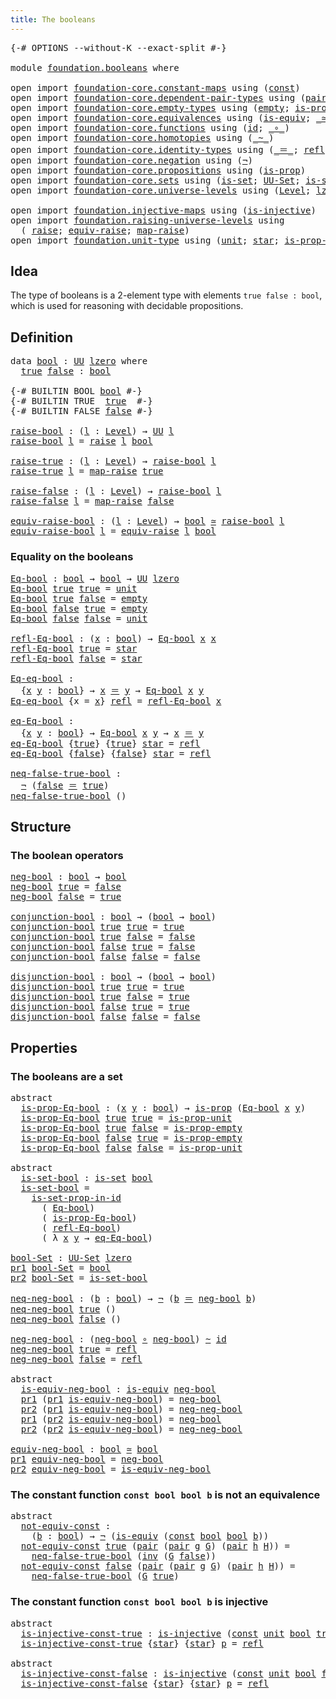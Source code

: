 ```yaml
---
title: The booleans
---
```


<pre class="Agda"><a id="38" class="Symbol">{-#</a> <a id="42" class="Keyword">OPTIONS</a> <a id="50" class="Pragma">--without-K</a> <a id="62" class="Pragma">--exact-split</a> <a id="76" class="Symbol">#-}</a>

<a id="81" class="Keyword">module</a> <a id="88" href="foundation.booleans.html" class="Module">foundation.booleans</a> <a id="108" class="Keyword">where</a>

<a id="115" class="Keyword">open</a> <a id="120" class="Keyword">import</a> <a id="127" href="foundation-core.constant-maps.html" class="Module">foundation-core.constant-maps</a> <a id="157" class="Keyword">using</a> <a id="163" class="Symbol">(</a><a id="164" href="foundation-core.constant-maps.html#216" class="Function">const</a><a id="169" class="Symbol">)</a>
<a id="171" class="Keyword">open</a> <a id="176" class="Keyword">import</a> <a id="183" href="foundation-core.dependent-pair-types.html" class="Module">foundation-core.dependent-pair-types</a> <a id="220" class="Keyword">using</a> <a id="226" class="Symbol">(</a><a id="227" href="foundation-core.dependent-pair-types.html#588" class="InductiveConstructor">pair</a><a id="231" class="Symbol">;</a> <a id="233" href="foundation-core.dependent-pair-types.html#605" class="Field">pr1</a><a id="236" class="Symbol">;</a> <a id="238" href="foundation-core.dependent-pair-types.html#617" class="Field">pr2</a><a id="241" class="Symbol">)</a>
<a id="243" class="Keyword">open</a> <a id="248" class="Keyword">import</a> <a id="255" href="foundation-core.empty-types.html" class="Module">foundation-core.empty-types</a> <a id="283" class="Keyword">using</a> <a id="289" class="Symbol">(</a><a id="290" href="foundation-core.empty-types.html#1057" class="Datatype">empty</a><a id="295" class="Symbol">;</a> <a id="297" href="foundation-core.empty-types.html#2377" class="Function">is-prop-empty</a><a id="310" class="Symbol">)</a>
<a id="312" class="Keyword">open</a> <a id="317" class="Keyword">import</a> <a id="324" href="foundation-core.equivalences.html" class="Module">foundation-core.equivalences</a> <a id="353" class="Keyword">using</a> <a id="359" class="Symbol">(</a><a id="360" href="foundation-core.equivalences.html#1556" class="Function">is-equiv</a><a id="368" class="Symbol">;</a> <a id="370" href="foundation-core.equivalences.html#1621" class="Function Operator">_≃_</a><a id="373" class="Symbol">)</a>
<a id="375" class="Keyword">open</a> <a id="380" class="Keyword">import</a> <a id="387" href="foundation-core.functions.html" class="Module">foundation-core.functions</a> <a id="413" class="Keyword">using</a> <a id="419" class="Symbol">(</a><a id="420" href="foundation-core.functions.html#322" class="Function">id</a><a id="422" class="Symbol">;</a> <a id="424" href="foundation-core.functions.html#420" class="Function Operator">_∘_</a><a id="427" class="Symbol">)</a>
<a id="429" class="Keyword">open</a> <a id="434" class="Keyword">import</a> <a id="441" href="foundation-core.homotopies.html" class="Module">foundation-core.homotopies</a> <a id="468" class="Keyword">using</a> <a id="474" class="Symbol">(</a><a id="475" href="foundation-core.homotopies.html#627" class="Function Operator">_~_</a><a id="478" class="Symbol">)</a>
<a id="480" class="Keyword">open</a> <a id="485" class="Keyword">import</a> <a id="492" href="foundation-core.identity-types.html" class="Module">foundation-core.identity-types</a> <a id="523" class="Keyword">using</a> <a id="529" class="Symbol">(</a><a id="530" href="foundation-core.identity-types.html#1865" class="Function Operator">_＝_</a><a id="533" class="Symbol">;</a> <a id="535" href="foundation-core.identity-types.html#1820" class="InductiveConstructor">refl</a><a id="539" class="Symbol">;</a> <a id="541" href="foundation-core.identity-types.html#2729" class="Function">inv</a><a id="544" class="Symbol">)</a>
<a id="546" class="Keyword">open</a> <a id="551" class="Keyword">import</a> <a id="558" href="foundation-core.negation.html" class="Module">foundation-core.negation</a> <a id="583" class="Keyword">using</a> <a id="589" class="Symbol">(</a><a id="590" href="foundation-core.negation.html#465" class="Function">¬</a><a id="591" class="Symbol">)</a>
<a id="593" class="Keyword">open</a> <a id="598" class="Keyword">import</a> <a id="605" href="foundation-core.propositions.html" class="Module">foundation-core.propositions</a> <a id="634" class="Keyword">using</a> <a id="640" class="Symbol">(</a><a id="641" href="foundation-core.propositions.html#1309" class="Function">is-prop</a><a id="648" class="Symbol">)</a>
<a id="650" class="Keyword">open</a> <a id="655" class="Keyword">import</a> <a id="662" href="foundation-core.sets.html" class="Module">foundation-core.sets</a> <a id="683" class="Keyword">using</a> <a id="689" class="Symbol">(</a><a id="690" href="foundation-core.sets.html#1113" class="Function">is-set</a><a id="696" class="Symbol">;</a> <a id="698" href="foundation-core.sets.html#1190" class="Function">UU-Set</a><a id="704" class="Symbol">;</a> <a id="706" href="foundation-core.sets.html#2789" class="Function">is-set-prop-in-id</a><a id="723" class="Symbol">)</a>
<a id="725" class="Keyword">open</a> <a id="730" class="Keyword">import</a> <a id="737" href="foundation-core.universe-levels.html" class="Module">foundation-core.universe-levels</a> <a id="769" class="Keyword">using</a> <a id="775" class="Symbol">(</a><a id="776" href="Agda.Primitive.html#597" class="Postulate">Level</a><a id="781" class="Symbol">;</a> <a id="783" href="Agda.Primitive.html#764" class="Primitive">lzero</a><a id="788" class="Symbol">;</a> <a id="790" href="foundation-core.universe-levels.html#235" class="Primitive">UU</a><a id="792" class="Symbol">)</a>

<a id="795" class="Keyword">open</a> <a id="800" class="Keyword">import</a> <a id="807" href="foundation.injective-maps.html" class="Module">foundation.injective-maps</a> <a id="833" class="Keyword">using</a> <a id="839" class="Symbol">(</a><a id="840" href="foundation.injective-maps.html#1309" class="Function">is-injective</a><a id="852" class="Symbol">)</a>
<a id="854" class="Keyword">open</a> <a id="859" class="Keyword">import</a> <a id="866" href="foundation.raising-universe-levels.html" class="Module">foundation.raising-universe-levels</a> <a id="901" class="Keyword">using</a>
  <a id="909" class="Symbol">(</a> <a id="911" href="foundation.raising-universe-levels.html#973" class="Datatype">raise</a><a id="916" class="Symbol">;</a> <a id="918" href="foundation.raising-universe-levels.html#1550" class="Function">equiv-raise</a><a id="929" class="Symbol">;</a> <a id="931" href="foundation.raising-universe-levels.html#1038" class="InductiveConstructor">map-raise</a><a id="940" class="Symbol">)</a>
<a id="942" class="Keyword">open</a> <a id="947" class="Keyword">import</a> <a id="954" href="foundation.unit-type.html" class="Module">foundation.unit-type</a> <a id="975" class="Keyword">using</a> <a id="981" class="Symbol">(</a><a id="982" href="foundation.unit-type.html#1084" class="Datatype">unit</a><a id="986" class="Symbol">;</a> <a id="988" href="foundation.unit-type.html#1108" class="InductiveConstructor">star</a><a id="992" class="Symbol">;</a> <a id="994" href="foundation.unit-type.html#2898" class="Function">is-prop-unit</a><a id="1006" class="Symbol">)</a>
</pre>
## Idea

The type of booleans is a 2-element type with elements `true false : bool`, which is used for reasoning with decidable propositions.

## Definition

<pre class="Agda"><a id="1179" class="Keyword">data</a> <a id="bool"></a><a id="1184" href="foundation.booleans.html#1184" class="Datatype">bool</a> <a id="1189" class="Symbol">:</a> <a id="1191" href="foundation-core.universe-levels.html#235" class="Primitive">UU</a> <a id="1194" href="Agda.Primitive.html#764" class="Primitive">lzero</a> <a id="1200" class="Keyword">where</a>
  <a id="bool.true"></a><a id="1208" href="foundation.booleans.html#1208" class="InductiveConstructor">true</a> <a id="bool.false"></a><a id="1213" href="foundation.booleans.html#1213" class="InductiveConstructor">false</a> <a id="1219" class="Symbol">:</a> <a id="1221" href="foundation.booleans.html#1184" class="Datatype">bool</a>

<a id="1227" class="Symbol">{-#</a> <a id="1231" class="Keyword">BUILTIN</a> <a id="1239" class="Keyword">BOOL</a> <a id="1244" href="foundation.booleans.html#1184" class="Datatype">bool</a> <a id="1249" class="Symbol">#-}</a>
<a id="1253" class="Symbol">{-#</a> <a id="1257" class="Keyword">BUILTIN</a> <a id="1265" class="Keyword">TRUE</a>  <a id="1271" href="foundation.booleans.html#1208" class="InductiveConstructor">true</a>  <a id="1277" class="Symbol">#-}</a>
<a id="1281" class="Symbol">{-#</a> <a id="1285" class="Keyword">BUILTIN</a> <a id="1293" class="Keyword">FALSE</a> <a id="1299" href="foundation.booleans.html#1213" class="InductiveConstructor">false</a> <a id="1305" class="Symbol">#-}</a>

<a id="raise-bool"></a><a id="1310" href="foundation.booleans.html#1310" class="Function">raise-bool</a> <a id="1321" class="Symbol">:</a> <a id="1323" class="Symbol">(</a><a id="1324" href="foundation.booleans.html#1324" class="Bound">l</a> <a id="1326" class="Symbol">:</a> <a id="1328" href="Agda.Primitive.html#597" class="Postulate">Level</a><a id="1333" class="Symbol">)</a> <a id="1335" class="Symbol">→</a> <a id="1337" href="foundation-core.universe-levels.html#235" class="Primitive">UU</a> <a id="1340" href="foundation.booleans.html#1324" class="Bound">l</a>
<a id="1342" href="foundation.booleans.html#1310" class="Function">raise-bool</a> <a id="1353" href="foundation.booleans.html#1353" class="Bound">l</a> <a id="1355" class="Symbol">=</a> <a id="1357" href="foundation.raising-universe-levels.html#973" class="Datatype">raise</a> <a id="1363" href="foundation.booleans.html#1353" class="Bound">l</a> <a id="1365" href="foundation.booleans.html#1184" class="Datatype">bool</a>

<a id="raise-true"></a><a id="1371" href="foundation.booleans.html#1371" class="Function">raise-true</a> <a id="1382" class="Symbol">:</a> <a id="1384" class="Symbol">(</a><a id="1385" href="foundation.booleans.html#1385" class="Bound">l</a> <a id="1387" class="Symbol">:</a> <a id="1389" href="Agda.Primitive.html#597" class="Postulate">Level</a><a id="1394" class="Symbol">)</a> <a id="1396" class="Symbol">→</a> <a id="1398" href="foundation.booleans.html#1310" class="Function">raise-bool</a> <a id="1409" href="foundation.booleans.html#1385" class="Bound">l</a>
<a id="1411" href="foundation.booleans.html#1371" class="Function">raise-true</a> <a id="1422" href="foundation.booleans.html#1422" class="Bound">l</a> <a id="1424" class="Symbol">=</a> <a id="1426" href="foundation.raising-universe-levels.html#1038" class="InductiveConstructor">map-raise</a> <a id="1436" href="foundation.booleans.html#1208" class="InductiveConstructor">true</a>

<a id="raise-false"></a><a id="1442" href="foundation.booleans.html#1442" class="Function">raise-false</a> <a id="1454" class="Symbol">:</a> <a id="1456" class="Symbol">(</a><a id="1457" href="foundation.booleans.html#1457" class="Bound">l</a> <a id="1459" class="Symbol">:</a> <a id="1461" href="Agda.Primitive.html#597" class="Postulate">Level</a><a id="1466" class="Symbol">)</a> <a id="1468" class="Symbol">→</a> <a id="1470" href="foundation.booleans.html#1310" class="Function">raise-bool</a> <a id="1481" href="foundation.booleans.html#1457" class="Bound">l</a>
<a id="1483" href="foundation.booleans.html#1442" class="Function">raise-false</a> <a id="1495" href="foundation.booleans.html#1495" class="Bound">l</a> <a id="1497" class="Symbol">=</a> <a id="1499" href="foundation.raising-universe-levels.html#1038" class="InductiveConstructor">map-raise</a> <a id="1509" href="foundation.booleans.html#1213" class="InductiveConstructor">false</a>

<a id="equiv-raise-bool"></a><a id="1516" href="foundation.booleans.html#1516" class="Function">equiv-raise-bool</a> <a id="1533" class="Symbol">:</a> <a id="1535" class="Symbol">(</a><a id="1536" href="foundation.booleans.html#1536" class="Bound">l</a> <a id="1538" class="Symbol">:</a> <a id="1540" href="Agda.Primitive.html#597" class="Postulate">Level</a><a id="1545" class="Symbol">)</a> <a id="1547" class="Symbol">→</a> <a id="1549" href="foundation.booleans.html#1184" class="Datatype">bool</a> <a id="1554" href="foundation-core.equivalences.html#1621" class="Function Operator">≃</a> <a id="1556" href="foundation.booleans.html#1310" class="Function">raise-bool</a> <a id="1567" href="foundation.booleans.html#1536" class="Bound">l</a>
<a id="1569" href="foundation.booleans.html#1516" class="Function">equiv-raise-bool</a> <a id="1586" href="foundation.booleans.html#1586" class="Bound">l</a> <a id="1588" class="Symbol">=</a> <a id="1590" href="foundation.raising-universe-levels.html#1550" class="Function">equiv-raise</a> <a id="1602" href="foundation.booleans.html#1586" class="Bound">l</a> <a id="1604" href="foundation.booleans.html#1184" class="Datatype">bool</a>
</pre>
### Equality on the booleans

<pre class="Agda"><a id="Eq-bool"></a><a id="1652" href="foundation.booleans.html#1652" class="Function">Eq-bool</a> <a id="1660" class="Symbol">:</a> <a id="1662" href="foundation.booleans.html#1184" class="Datatype">bool</a> <a id="1667" class="Symbol">→</a> <a id="1669" href="foundation.booleans.html#1184" class="Datatype">bool</a> <a id="1674" class="Symbol">→</a> <a id="1676" href="foundation-core.universe-levels.html#235" class="Primitive">UU</a> <a id="1679" href="Agda.Primitive.html#764" class="Primitive">lzero</a>
<a id="1685" href="foundation.booleans.html#1652" class="Function">Eq-bool</a> <a id="1693" href="foundation.booleans.html#1208" class="InductiveConstructor">true</a> <a id="1698" href="foundation.booleans.html#1208" class="InductiveConstructor">true</a> <a id="1703" class="Symbol">=</a> <a id="1705" href="foundation.unit-type.html#1084" class="Datatype">unit</a>
<a id="1710" href="foundation.booleans.html#1652" class="Function">Eq-bool</a> <a id="1718" href="foundation.booleans.html#1208" class="InductiveConstructor">true</a> <a id="1723" href="foundation.booleans.html#1213" class="InductiveConstructor">false</a> <a id="1729" class="Symbol">=</a> <a id="1731" href="foundation-core.empty-types.html#1057" class="Datatype">empty</a>
<a id="1737" href="foundation.booleans.html#1652" class="Function">Eq-bool</a> <a id="1745" href="foundation.booleans.html#1213" class="InductiveConstructor">false</a> <a id="1751" href="foundation.booleans.html#1208" class="InductiveConstructor">true</a> <a id="1756" class="Symbol">=</a> <a id="1758" href="foundation-core.empty-types.html#1057" class="Datatype">empty</a>
<a id="1764" href="foundation.booleans.html#1652" class="Function">Eq-bool</a> <a id="1772" href="foundation.booleans.html#1213" class="InductiveConstructor">false</a> <a id="1778" href="foundation.booleans.html#1213" class="InductiveConstructor">false</a> <a id="1784" class="Symbol">=</a> <a id="1786" href="foundation.unit-type.html#1084" class="Datatype">unit</a>

<a id="refl-Eq-bool"></a><a id="1792" href="foundation.booleans.html#1792" class="Function">refl-Eq-bool</a> <a id="1805" class="Symbol">:</a> <a id="1807" class="Symbol">(</a><a id="1808" href="foundation.booleans.html#1808" class="Bound">x</a> <a id="1810" class="Symbol">:</a> <a id="1812" href="foundation.booleans.html#1184" class="Datatype">bool</a><a id="1816" class="Symbol">)</a> <a id="1818" class="Symbol">→</a> <a id="1820" href="foundation.booleans.html#1652" class="Function">Eq-bool</a> <a id="1828" href="foundation.booleans.html#1808" class="Bound">x</a> <a id="1830" href="foundation.booleans.html#1808" class="Bound">x</a>
<a id="1832" href="foundation.booleans.html#1792" class="Function">refl-Eq-bool</a> <a id="1845" href="foundation.booleans.html#1208" class="InductiveConstructor">true</a> <a id="1850" class="Symbol">=</a> <a id="1852" href="foundation.unit-type.html#1108" class="InductiveConstructor">star</a>
<a id="1857" href="foundation.booleans.html#1792" class="Function">refl-Eq-bool</a> <a id="1870" href="foundation.booleans.html#1213" class="InductiveConstructor">false</a> <a id="1876" class="Symbol">=</a> <a id="1878" href="foundation.unit-type.html#1108" class="InductiveConstructor">star</a>

<a id="Eq-eq-bool"></a><a id="1884" href="foundation.booleans.html#1884" class="Function">Eq-eq-bool</a> <a id="1895" class="Symbol">:</a>
  <a id="1899" class="Symbol">{</a><a id="1900" href="foundation.booleans.html#1900" class="Bound">x</a> <a id="1902" href="foundation.booleans.html#1902" class="Bound">y</a> <a id="1904" class="Symbol">:</a> <a id="1906" href="foundation.booleans.html#1184" class="Datatype">bool</a><a id="1910" class="Symbol">}</a> <a id="1912" class="Symbol">→</a> <a id="1914" href="foundation.booleans.html#1900" class="Bound">x</a> <a id="1916" href="foundation-core.identity-types.html#1865" class="Function Operator">＝</a> <a id="1918" href="foundation.booleans.html#1902" class="Bound">y</a> <a id="1920" class="Symbol">→</a> <a id="1922" href="foundation.booleans.html#1652" class="Function">Eq-bool</a> <a id="1930" href="foundation.booleans.html#1900" class="Bound">x</a> <a id="1932" href="foundation.booleans.html#1902" class="Bound">y</a>
<a id="1934" href="foundation.booleans.html#1884" class="Function">Eq-eq-bool</a> <a id="1945" class="Symbol">{</a><a id="1946" class="Argument">x</a> <a id="1948" class="Symbol">=</a> <a id="1950" href="foundation.booleans.html#1950" class="Bound">x</a><a id="1951" class="Symbol">}</a> <a id="1953" href="foundation-core.identity-types.html#1820" class="InductiveConstructor">refl</a> <a id="1958" class="Symbol">=</a> <a id="1960" href="foundation.booleans.html#1792" class="Function">refl-Eq-bool</a> <a id="1973" href="foundation.booleans.html#1950" class="Bound">x</a>

<a id="eq-Eq-bool"></a><a id="1976" href="foundation.booleans.html#1976" class="Function">eq-Eq-bool</a> <a id="1987" class="Symbol">:</a>
  <a id="1991" class="Symbol">{</a><a id="1992" href="foundation.booleans.html#1992" class="Bound">x</a> <a id="1994" href="foundation.booleans.html#1994" class="Bound">y</a> <a id="1996" class="Symbol">:</a> <a id="1998" href="foundation.booleans.html#1184" class="Datatype">bool</a><a id="2002" class="Symbol">}</a> <a id="2004" class="Symbol">→</a> <a id="2006" href="foundation.booleans.html#1652" class="Function">Eq-bool</a> <a id="2014" href="foundation.booleans.html#1992" class="Bound">x</a> <a id="2016" href="foundation.booleans.html#1994" class="Bound">y</a> <a id="2018" class="Symbol">→</a> <a id="2020" href="foundation.booleans.html#1992" class="Bound">x</a> <a id="2022" href="foundation-core.identity-types.html#1865" class="Function Operator">＝</a> <a id="2024" href="foundation.booleans.html#1994" class="Bound">y</a>
<a id="2026" href="foundation.booleans.html#1976" class="Function">eq-Eq-bool</a> <a id="2037" class="Symbol">{</a><a id="2038" href="foundation.booleans.html#1208" class="InductiveConstructor">true</a><a id="2042" class="Symbol">}</a> <a id="2044" class="Symbol">{</a><a id="2045" href="foundation.booleans.html#1208" class="InductiveConstructor">true</a><a id="2049" class="Symbol">}</a> <a id="2051" href="foundation.unit-type.html#1108" class="InductiveConstructor">star</a> <a id="2056" class="Symbol">=</a> <a id="2058" href="foundation-core.identity-types.html#1820" class="InductiveConstructor">refl</a>
<a id="2063" href="foundation.booleans.html#1976" class="Function">eq-Eq-bool</a> <a id="2074" class="Symbol">{</a><a id="2075" href="foundation.booleans.html#1213" class="InductiveConstructor">false</a><a id="2080" class="Symbol">}</a> <a id="2082" class="Symbol">{</a><a id="2083" href="foundation.booleans.html#1213" class="InductiveConstructor">false</a><a id="2088" class="Symbol">}</a> <a id="2090" href="foundation.unit-type.html#1108" class="InductiveConstructor">star</a> <a id="2095" class="Symbol">=</a> <a id="2097" href="foundation-core.identity-types.html#1820" class="InductiveConstructor">refl</a>

<a id="neq-false-true-bool"></a><a id="2103" href="foundation.booleans.html#2103" class="Function">neq-false-true-bool</a> <a id="2123" class="Symbol">:</a>
  <a id="2127" href="foundation-core.negation.html#465" class="Function">¬</a> <a id="2129" class="Symbol">(</a><a id="2130" href="foundation.booleans.html#1213" class="InductiveConstructor">false</a> <a id="2136" href="foundation-core.identity-types.html#1865" class="Function Operator">＝</a> <a id="2138" href="foundation.booleans.html#1208" class="InductiveConstructor">true</a><a id="2142" class="Symbol">)</a>
<a id="2144" href="foundation.booleans.html#2103" class="Function">neq-false-true-bool</a> <a id="2164" class="Symbol">()</a>
</pre>
## Structure

### The boolean operators

<pre class="Agda"><a id="neg-bool"></a><a id="2221" href="foundation.booleans.html#2221" class="Function">neg-bool</a> <a id="2230" class="Symbol">:</a> <a id="2232" href="foundation.booleans.html#1184" class="Datatype">bool</a> <a id="2237" class="Symbol">→</a> <a id="2239" href="foundation.booleans.html#1184" class="Datatype">bool</a>
<a id="2244" href="foundation.booleans.html#2221" class="Function">neg-bool</a> <a id="2253" href="foundation.booleans.html#1208" class="InductiveConstructor">true</a> <a id="2258" class="Symbol">=</a> <a id="2260" href="foundation.booleans.html#1213" class="InductiveConstructor">false</a>
<a id="2266" href="foundation.booleans.html#2221" class="Function">neg-bool</a> <a id="2275" href="foundation.booleans.html#1213" class="InductiveConstructor">false</a> <a id="2281" class="Symbol">=</a> <a id="2283" href="foundation.booleans.html#1208" class="InductiveConstructor">true</a>

<a id="conjunction-bool"></a><a id="2289" href="foundation.booleans.html#2289" class="Function">conjunction-bool</a> <a id="2306" class="Symbol">:</a> <a id="2308" href="foundation.booleans.html#1184" class="Datatype">bool</a> <a id="2313" class="Symbol">→</a> <a id="2315" class="Symbol">(</a><a id="2316" href="foundation.booleans.html#1184" class="Datatype">bool</a> <a id="2321" class="Symbol">→</a> <a id="2323" href="foundation.booleans.html#1184" class="Datatype">bool</a><a id="2327" class="Symbol">)</a>
<a id="2329" href="foundation.booleans.html#2289" class="Function">conjunction-bool</a> <a id="2346" href="foundation.booleans.html#1208" class="InductiveConstructor">true</a> <a id="2351" href="foundation.booleans.html#1208" class="InductiveConstructor">true</a> <a id="2356" class="Symbol">=</a> <a id="2358" href="foundation.booleans.html#1208" class="InductiveConstructor">true</a>
<a id="2363" href="foundation.booleans.html#2289" class="Function">conjunction-bool</a> <a id="2380" href="foundation.booleans.html#1208" class="InductiveConstructor">true</a> <a id="2385" href="foundation.booleans.html#1213" class="InductiveConstructor">false</a> <a id="2391" class="Symbol">=</a> <a id="2393" href="foundation.booleans.html#1213" class="InductiveConstructor">false</a>
<a id="2399" href="foundation.booleans.html#2289" class="Function">conjunction-bool</a> <a id="2416" href="foundation.booleans.html#1213" class="InductiveConstructor">false</a> <a id="2422" href="foundation.booleans.html#1208" class="InductiveConstructor">true</a> <a id="2427" class="Symbol">=</a> <a id="2429" href="foundation.booleans.html#1213" class="InductiveConstructor">false</a>
<a id="2435" href="foundation.booleans.html#2289" class="Function">conjunction-bool</a> <a id="2452" href="foundation.booleans.html#1213" class="InductiveConstructor">false</a> <a id="2458" href="foundation.booleans.html#1213" class="InductiveConstructor">false</a> <a id="2464" class="Symbol">=</a> <a id="2466" href="foundation.booleans.html#1213" class="InductiveConstructor">false</a>

<a id="disjunction-bool"></a><a id="2473" href="foundation.booleans.html#2473" class="Function">disjunction-bool</a> <a id="2490" class="Symbol">:</a> <a id="2492" href="foundation.booleans.html#1184" class="Datatype">bool</a> <a id="2497" class="Symbol">→</a> <a id="2499" class="Symbol">(</a><a id="2500" href="foundation.booleans.html#1184" class="Datatype">bool</a> <a id="2505" class="Symbol">→</a> <a id="2507" href="foundation.booleans.html#1184" class="Datatype">bool</a><a id="2511" class="Symbol">)</a>
<a id="2513" href="foundation.booleans.html#2473" class="Function">disjunction-bool</a> <a id="2530" href="foundation.booleans.html#1208" class="InductiveConstructor">true</a> <a id="2535" href="foundation.booleans.html#1208" class="InductiveConstructor">true</a> <a id="2540" class="Symbol">=</a> <a id="2542" href="foundation.booleans.html#1208" class="InductiveConstructor">true</a>
<a id="2547" href="foundation.booleans.html#2473" class="Function">disjunction-bool</a> <a id="2564" href="foundation.booleans.html#1208" class="InductiveConstructor">true</a> <a id="2569" href="foundation.booleans.html#1213" class="InductiveConstructor">false</a> <a id="2575" class="Symbol">=</a> <a id="2577" href="foundation.booleans.html#1208" class="InductiveConstructor">true</a>
<a id="2582" href="foundation.booleans.html#2473" class="Function">disjunction-bool</a> <a id="2599" href="foundation.booleans.html#1213" class="InductiveConstructor">false</a> <a id="2605" href="foundation.booleans.html#1208" class="InductiveConstructor">true</a> <a id="2610" class="Symbol">=</a> <a id="2612" href="foundation.booleans.html#1208" class="InductiveConstructor">true</a>
<a id="2617" href="foundation.booleans.html#2473" class="Function">disjunction-bool</a> <a id="2634" href="foundation.booleans.html#1213" class="InductiveConstructor">false</a> <a id="2640" href="foundation.booleans.html#1213" class="InductiveConstructor">false</a> <a id="2646" class="Symbol">=</a> <a id="2648" href="foundation.booleans.html#1213" class="InductiveConstructor">false</a>
</pre>
## Properties

### The booleans are a set

<pre class="Agda"><a id="2710" class="Keyword">abstract</a>
  <a id="is-prop-Eq-bool"></a><a id="2721" href="foundation.booleans.html#2721" class="Function">is-prop-Eq-bool</a> <a id="2737" class="Symbol">:</a> <a id="2739" class="Symbol">(</a><a id="2740" href="foundation.booleans.html#2740" class="Bound">x</a> <a id="2742" href="foundation.booleans.html#2742" class="Bound">y</a> <a id="2744" class="Symbol">:</a> <a id="2746" href="foundation.booleans.html#1184" class="Datatype">bool</a><a id="2750" class="Symbol">)</a> <a id="2752" class="Symbol">→</a> <a id="2754" href="foundation-core.propositions.html#1309" class="Function">is-prop</a> <a id="2762" class="Symbol">(</a><a id="2763" href="foundation.booleans.html#1652" class="Function">Eq-bool</a> <a id="2771" href="foundation.booleans.html#2740" class="Bound">x</a> <a id="2773" href="foundation.booleans.html#2742" class="Bound">y</a><a id="2774" class="Symbol">)</a>
  <a id="2778" href="foundation.booleans.html#2721" class="Function">is-prop-Eq-bool</a> <a id="2794" href="foundation.booleans.html#1208" class="InductiveConstructor">true</a> <a id="2799" href="foundation.booleans.html#1208" class="InductiveConstructor">true</a> <a id="2804" class="Symbol">=</a> <a id="2806" href="foundation.unit-type.html#2898" class="Function">is-prop-unit</a>
  <a id="2821" href="foundation.booleans.html#2721" class="Function">is-prop-Eq-bool</a> <a id="2837" href="foundation.booleans.html#1208" class="InductiveConstructor">true</a> <a id="2842" href="foundation.booleans.html#1213" class="InductiveConstructor">false</a> <a id="2848" class="Symbol">=</a> <a id="2850" href="foundation-core.empty-types.html#2377" class="Function">is-prop-empty</a>
  <a id="2866" href="foundation.booleans.html#2721" class="Function">is-prop-Eq-bool</a> <a id="2882" href="foundation.booleans.html#1213" class="InductiveConstructor">false</a> <a id="2888" href="foundation.booleans.html#1208" class="InductiveConstructor">true</a> <a id="2893" class="Symbol">=</a> <a id="2895" href="foundation-core.empty-types.html#2377" class="Function">is-prop-empty</a>
  <a id="2911" href="foundation.booleans.html#2721" class="Function">is-prop-Eq-bool</a> <a id="2927" href="foundation.booleans.html#1213" class="InductiveConstructor">false</a> <a id="2933" href="foundation.booleans.html#1213" class="InductiveConstructor">false</a> <a id="2939" class="Symbol">=</a> <a id="2941" href="foundation.unit-type.html#2898" class="Function">is-prop-unit</a>

<a id="2955" class="Keyword">abstract</a>
  <a id="is-set-bool"></a><a id="2966" href="foundation.booleans.html#2966" class="Function">is-set-bool</a> <a id="2978" class="Symbol">:</a> <a id="2980" href="foundation-core.sets.html#1113" class="Function">is-set</a> <a id="2987" href="foundation.booleans.html#1184" class="Datatype">bool</a>
  <a id="2994" href="foundation.booleans.html#2966" class="Function">is-set-bool</a> <a id="3006" class="Symbol">=</a>
    <a id="3012" href="foundation-core.sets.html#2789" class="Function">is-set-prop-in-id</a>
      <a id="3036" class="Symbol">(</a> <a id="3038" href="foundation.booleans.html#1652" class="Function">Eq-bool</a><a id="3045" class="Symbol">)</a>
      <a id="3053" class="Symbol">(</a> <a id="3055" href="foundation.booleans.html#2721" class="Function">is-prop-Eq-bool</a><a id="3070" class="Symbol">)</a>
      <a id="3078" class="Symbol">(</a> <a id="3080" href="foundation.booleans.html#1792" class="Function">refl-Eq-bool</a><a id="3092" class="Symbol">)</a>
      <a id="3100" class="Symbol">(</a> <a id="3102" class="Symbol">λ</a> <a id="3104" href="foundation.booleans.html#3104" class="Bound">x</a> <a id="3106" href="foundation.booleans.html#3106" class="Bound">y</a> <a id="3108" class="Symbol">→</a> <a id="3110" href="foundation.booleans.html#1976" class="Function">eq-Eq-bool</a><a id="3120" class="Symbol">)</a>

<a id="bool-Set"></a><a id="3123" href="foundation.booleans.html#3123" class="Function">bool-Set</a> <a id="3132" class="Symbol">:</a> <a id="3134" href="foundation-core.sets.html#1190" class="Function">UU-Set</a> <a id="3141" href="Agda.Primitive.html#764" class="Primitive">lzero</a>
<a id="3147" href="foundation-core.dependent-pair-types.html#605" class="Field">pr1</a> <a id="3151" href="foundation.booleans.html#3123" class="Function">bool-Set</a> <a id="3160" class="Symbol">=</a> <a id="3162" href="foundation.booleans.html#1184" class="Datatype">bool</a>
<a id="3167" href="foundation-core.dependent-pair-types.html#617" class="Field">pr2</a> <a id="3171" href="foundation.booleans.html#3123" class="Function">bool-Set</a> <a id="3180" class="Symbol">=</a> <a id="3182" href="foundation.booleans.html#2966" class="Function">is-set-bool</a>
</pre>

<pre class="Agda"><a id="neq-neg-bool"></a><a id="3208" href="foundation.booleans.html#3208" class="Function">neq-neg-bool</a> <a id="3221" class="Symbol">:</a> <a id="3223" class="Symbol">(</a><a id="3224" href="foundation.booleans.html#3224" class="Bound">b</a> <a id="3226" class="Symbol">:</a> <a id="3228" href="foundation.booleans.html#1184" class="Datatype">bool</a><a id="3232" class="Symbol">)</a> <a id="3234" class="Symbol">→</a> <a id="3236" href="foundation-core.negation.html#465" class="Function">¬</a> <a id="3238" class="Symbol">(</a><a id="3239" href="foundation.booleans.html#3224" class="Bound">b</a> <a id="3241" href="foundation-core.identity-types.html#1865" class="Function Operator">＝</a> <a id="3243" href="foundation.booleans.html#2221" class="Function">neg-bool</a> <a id="3252" href="foundation.booleans.html#3224" class="Bound">b</a><a id="3253" class="Symbol">)</a>
<a id="3255" href="foundation.booleans.html#3208" class="Function">neq-neg-bool</a> <a id="3268" href="foundation.booleans.html#1208" class="InductiveConstructor">true</a> <a id="3273" class="Symbol">()</a>
<a id="3276" href="foundation.booleans.html#3208" class="Function">neq-neg-bool</a> <a id="3289" href="foundation.booleans.html#1213" class="InductiveConstructor">false</a> <a id="3295" class="Symbol">()</a>

<a id="neg-neg-bool"></a><a id="3299" href="foundation.booleans.html#3299" class="Function">neg-neg-bool</a> <a id="3312" class="Symbol">:</a> <a id="3314" class="Symbol">(</a><a id="3315" href="foundation.booleans.html#2221" class="Function">neg-bool</a> <a id="3324" href="foundation-core.functions.html#420" class="Function Operator">∘</a> <a id="3326" href="foundation.booleans.html#2221" class="Function">neg-bool</a><a id="3334" class="Symbol">)</a> <a id="3336" href="foundation-core.homotopies.html#627" class="Function Operator">~</a> <a id="3338" href="foundation-core.functions.html#322" class="Function">id</a>
<a id="3341" href="foundation.booleans.html#3299" class="Function">neg-neg-bool</a> <a id="3354" href="foundation.booleans.html#1208" class="InductiveConstructor">true</a> <a id="3359" class="Symbol">=</a> <a id="3361" href="foundation-core.identity-types.html#1820" class="InductiveConstructor">refl</a>
<a id="3366" href="foundation.booleans.html#3299" class="Function">neg-neg-bool</a> <a id="3379" href="foundation.booleans.html#1213" class="InductiveConstructor">false</a> <a id="3385" class="Symbol">=</a> <a id="3387" href="foundation-core.identity-types.html#1820" class="InductiveConstructor">refl</a>

<a id="3393" class="Keyword">abstract</a>
  <a id="is-equiv-neg-bool"></a><a id="3404" href="foundation.booleans.html#3404" class="Function">is-equiv-neg-bool</a> <a id="3422" class="Symbol">:</a> <a id="3424" href="foundation-core.equivalences.html#1556" class="Function">is-equiv</a> <a id="3433" href="foundation.booleans.html#2221" class="Function">neg-bool</a>
  <a id="3444" href="foundation-core.dependent-pair-types.html#605" class="Field">pr1</a> <a id="3448" class="Symbol">(</a><a id="3449" href="foundation-core.dependent-pair-types.html#605" class="Field">pr1</a> <a id="3453" href="foundation.booleans.html#3404" class="Function">is-equiv-neg-bool</a><a id="3470" class="Symbol">)</a> <a id="3472" class="Symbol">=</a> <a id="3474" href="foundation.booleans.html#2221" class="Function">neg-bool</a>
  <a id="3485" href="foundation-core.dependent-pair-types.html#617" class="Field">pr2</a> <a id="3489" class="Symbol">(</a><a id="3490" href="foundation-core.dependent-pair-types.html#605" class="Field">pr1</a> <a id="3494" href="foundation.booleans.html#3404" class="Function">is-equiv-neg-bool</a><a id="3511" class="Symbol">)</a> <a id="3513" class="Symbol">=</a> <a id="3515" href="foundation.booleans.html#3299" class="Function">neg-neg-bool</a>
  <a id="3530" href="foundation-core.dependent-pair-types.html#605" class="Field">pr1</a> <a id="3534" class="Symbol">(</a><a id="3535" href="foundation-core.dependent-pair-types.html#617" class="Field">pr2</a> <a id="3539" href="foundation.booleans.html#3404" class="Function">is-equiv-neg-bool</a><a id="3556" class="Symbol">)</a> <a id="3558" class="Symbol">=</a> <a id="3560" href="foundation.booleans.html#2221" class="Function">neg-bool</a>
  <a id="3571" href="foundation-core.dependent-pair-types.html#617" class="Field">pr2</a> <a id="3575" class="Symbol">(</a><a id="3576" href="foundation-core.dependent-pair-types.html#617" class="Field">pr2</a> <a id="3580" href="foundation.booleans.html#3404" class="Function">is-equiv-neg-bool</a><a id="3597" class="Symbol">)</a> <a id="3599" class="Symbol">=</a> <a id="3601" href="foundation.booleans.html#3299" class="Function">neg-neg-bool</a>

<a id="equiv-neg-bool"></a><a id="3615" href="foundation.booleans.html#3615" class="Function">equiv-neg-bool</a> <a id="3630" class="Symbol">:</a> <a id="3632" href="foundation.booleans.html#1184" class="Datatype">bool</a> <a id="3637" href="foundation-core.equivalences.html#1621" class="Function Operator">≃</a> <a id="3639" href="foundation.booleans.html#1184" class="Datatype">bool</a>
<a id="3644" href="foundation-core.dependent-pair-types.html#605" class="Field">pr1</a> <a id="3648" href="foundation.booleans.html#3615" class="Function">equiv-neg-bool</a> <a id="3663" class="Symbol">=</a> <a id="3665" href="foundation.booleans.html#2221" class="Function">neg-bool</a>
<a id="3674" href="foundation-core.dependent-pair-types.html#617" class="Field">pr2</a> <a id="3678" href="foundation.booleans.html#3615" class="Function">equiv-neg-bool</a> <a id="3693" class="Symbol">=</a> <a id="3695" href="foundation.booleans.html#3404" class="Function">is-equiv-neg-bool</a>
</pre>
### The constant function `const bool bool b` is not an equivalence

<pre class="Agda"><a id="3795" class="Keyword">abstract</a>
  <a id="not-equiv-const"></a><a id="3806" href="foundation.booleans.html#3806" class="Function">not-equiv-const</a> <a id="3822" class="Symbol">:</a>
    <a id="3828" class="Symbol">(</a><a id="3829" href="foundation.booleans.html#3829" class="Bound">b</a> <a id="3831" class="Symbol">:</a> <a id="3833" href="foundation.booleans.html#1184" class="Datatype">bool</a><a id="3837" class="Symbol">)</a> <a id="3839" class="Symbol">→</a> <a id="3841" href="foundation-core.negation.html#465" class="Function">¬</a> <a id="3843" class="Symbol">(</a><a id="3844" href="foundation-core.equivalences.html#1556" class="Function">is-equiv</a> <a id="3853" class="Symbol">(</a><a id="3854" href="foundation-core.constant-maps.html#216" class="Function">const</a> <a id="3860" href="foundation.booleans.html#1184" class="Datatype">bool</a> <a id="3865" href="foundation.booleans.html#1184" class="Datatype">bool</a> <a id="3870" href="foundation.booleans.html#3829" class="Bound">b</a><a id="3871" class="Symbol">))</a>
  <a id="3876" href="foundation.booleans.html#3806" class="Function">not-equiv-const</a> <a id="3892" href="foundation.booleans.html#1208" class="InductiveConstructor">true</a> <a id="3897" class="Symbol">(</a><a id="3898" href="foundation-core.dependent-pair-types.html#588" class="InductiveConstructor">pair</a> <a id="3903" class="Symbol">(</a><a id="3904" href="foundation-core.dependent-pair-types.html#588" class="InductiveConstructor">pair</a> <a id="3909" href="foundation.booleans.html#3909" class="Bound">g</a> <a id="3911" href="foundation.booleans.html#3911" class="Bound">G</a><a id="3912" class="Symbol">)</a> <a id="3914" class="Symbol">(</a><a id="3915" href="foundation-core.dependent-pair-types.html#588" class="InductiveConstructor">pair</a> <a id="3920" href="foundation.booleans.html#3920" class="Bound">h</a> <a id="3922" href="foundation.booleans.html#3922" class="Bound">H</a><a id="3923" class="Symbol">))</a> <a id="3926" class="Symbol">=</a>
    <a id="3932" href="foundation.booleans.html#2103" class="Function">neq-false-true-bool</a> <a id="3952" class="Symbol">(</a><a id="3953" href="foundation-core.identity-types.html#2729" class="Function">inv</a> <a id="3957" class="Symbol">(</a><a id="3958" href="foundation.booleans.html#3911" class="Bound">G</a> <a id="3960" href="foundation.booleans.html#1213" class="InductiveConstructor">false</a><a id="3965" class="Symbol">))</a>
  <a id="3970" href="foundation.booleans.html#3806" class="Function">not-equiv-const</a> <a id="3986" href="foundation.booleans.html#1213" class="InductiveConstructor">false</a> <a id="3992" class="Symbol">(</a><a id="3993" href="foundation-core.dependent-pair-types.html#588" class="InductiveConstructor">pair</a> <a id="3998" class="Symbol">(</a><a id="3999" href="foundation-core.dependent-pair-types.html#588" class="InductiveConstructor">pair</a> <a id="4004" href="foundation.booleans.html#4004" class="Bound">g</a> <a id="4006" href="foundation.booleans.html#4006" class="Bound">G</a><a id="4007" class="Symbol">)</a> <a id="4009" class="Symbol">(</a><a id="4010" href="foundation-core.dependent-pair-types.html#588" class="InductiveConstructor">pair</a> <a id="4015" href="foundation.booleans.html#4015" class="Bound">h</a> <a id="4017" href="foundation.booleans.html#4017" class="Bound">H</a><a id="4018" class="Symbol">))</a> <a id="4021" class="Symbol">=</a>
    <a id="4027" href="foundation.booleans.html#2103" class="Function">neq-false-true-bool</a> <a id="4047" class="Symbol">(</a><a id="4048" href="foundation.booleans.html#4006" class="Bound">G</a> <a id="4050" href="foundation.booleans.html#1208" class="InductiveConstructor">true</a><a id="4054" class="Symbol">)</a>
</pre>
### The constant function `const bool bool b` is injective

<pre class="Agda"><a id="4129" class="Keyword">abstract</a>
  <a id="is-injective-const-true"></a><a id="4140" href="foundation.booleans.html#4140" class="Function">is-injective-const-true</a> <a id="4164" class="Symbol">:</a> <a id="4166" href="foundation.injective-maps.html#1309" class="Function">is-injective</a> <a id="4179" class="Symbol">(</a><a id="4180" href="foundation-core.constant-maps.html#216" class="Function">const</a> <a id="4186" href="foundation.unit-type.html#1084" class="Datatype">unit</a> <a id="4191" href="foundation.booleans.html#1184" class="Datatype">bool</a> <a id="4196" href="foundation.booleans.html#1208" class="InductiveConstructor">true</a><a id="4200" class="Symbol">)</a>
  <a id="4204" href="foundation.booleans.html#4140" class="Function">is-injective-const-true</a> <a id="4228" class="Symbol">{</a><a id="4229" href="foundation.unit-type.html#1108" class="InductiveConstructor">star</a><a id="4233" class="Symbol">}</a> <a id="4235" class="Symbol">{</a><a id="4236" href="foundation.unit-type.html#1108" class="InductiveConstructor">star</a><a id="4240" class="Symbol">}</a> <a id="4242" href="foundation.booleans.html#4242" class="Bound">p</a> <a id="4244" class="Symbol">=</a> <a id="4246" href="foundation-core.identity-types.html#1820" class="InductiveConstructor">refl</a>

<a id="4252" class="Keyword">abstract</a>
  <a id="is-injective-const-false"></a><a id="4263" href="foundation.booleans.html#4263" class="Function">is-injective-const-false</a> <a id="4288" class="Symbol">:</a> <a id="4290" href="foundation.injective-maps.html#1309" class="Function">is-injective</a> <a id="4303" class="Symbol">(</a><a id="4304" href="foundation-core.constant-maps.html#216" class="Function">const</a> <a id="4310" href="foundation.unit-type.html#1084" class="Datatype">unit</a> <a id="4315" href="foundation.booleans.html#1184" class="Datatype">bool</a> <a id="4320" href="foundation.booleans.html#1213" class="InductiveConstructor">false</a><a id="4325" class="Symbol">)</a>
  <a id="4329" href="foundation.booleans.html#4263" class="Function">is-injective-const-false</a> <a id="4354" class="Symbol">{</a><a id="4355" href="foundation.unit-type.html#1108" class="InductiveConstructor">star</a><a id="4359" class="Symbol">}</a> <a id="4361" class="Symbol">{</a><a id="4362" href="foundation.unit-type.html#1108" class="InductiveConstructor">star</a><a id="4366" class="Symbol">}</a> <a id="4368" href="foundation.booleans.html#4368" class="Bound">p</a> <a id="4370" class="Symbol">=</a> <a id="4372" href="foundation-core.identity-types.html#1820" class="InductiveConstructor">refl</a>
</pre>